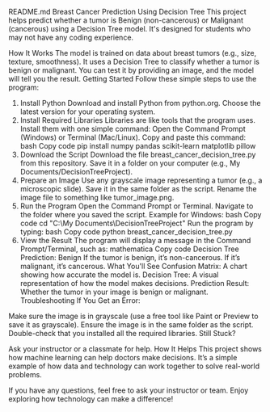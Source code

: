 README.md
Breast Cancer Prediction Using Decision Tree
This project helps predict whether a tumor is Benign (non-cancerous) or Malignant (cancerous) using a Decision Tree model. It's designed for students who may not have any coding experience.

How It Works
The model is trained on data about breast tumors (e.g., size, texture, smoothness).
It uses a Decision Tree to classify whether a tumor is benign or malignant.
You can test it by providing an image, and the model will tell you the result.
Getting Started
Follow these simple steps to use the program:

1. Install Python
Download and install Python from python.org.
Choose the latest version for your operating system.
2. Install Required Libraries
Libraries are like tools that the program uses. Install them with one simple command:
Open the Command Prompt (Windows) or Terminal (Mac/Linux).
Copy and paste this command:
bash
Copy code
pip install numpy pandas scikit-learn matplotlib pillow
3. Download the Script
Download the file breast_cancer_decision_tree.py from this repository.
Save it in a folder on your computer (e.g., My Documents/DecisionTreeProject).
4. Prepare an Image
Use any grayscale image representing a tumor (e.g., a microscopic slide).
Save it in the same folder as the script.
Rename the image file to something like tumor_image.png.
5. Run the Program
Open the Command Prompt or Terminal.
Navigate to the folder where you saved the script. Example for Windows:
bash
Copy code
cd "C:\My Documents\DecisionTreeProject"
Run the program by typing:
bash
Copy code
python breast_cancer_decision_tree.py
6. View the Result
The program will display a message in the Command Prompt/Terminal, such as:
mathematica
Copy code
Decision Tree Prediction: Benign
If the tumor is benign, it’s non-cancerous. If it’s malignant, it’s cancerous.
What You'll See
Confusion Matrix: A chart showing how accurate the model is.
Decision Tree: A visual representation of how the model makes decisions.
Prediction Result: Whether the tumor in your image is benign or malignant.
Troubleshooting
If You Get an Error:

Make sure the image is in grayscale (use a free tool like Paint or Preview to save it as grayscale).
Ensure the image is in the same folder as the script.
Double-check that you installed all the required libraries.
Still Stuck?

Ask your instructor or a classmate for help.
How It Helps
This project shows how machine learning can help doctors make decisions. It’s a simple example of how data and technology can work together to solve real-world problems.

If you have any questions, feel free to ask your instructor or team. Enjoy exploring how technology can make a difference!
